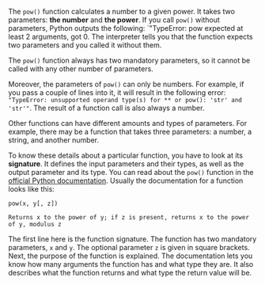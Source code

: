 
The `pow()` function calculates a number to a given power. It takes two parameters: **the number** and **the power**. If you call `pow()` without parameters, Python outputs the following: `"TypeError: pow expected at least 2 arguments, got 0. The interpreter tells you that the function expects two parameters and you called it without them.

The `pow()` function always has two mandatory parameters, so it cannot be called with any other number of parameters.

Moreover, the parameters of `pow()` can only be numbers. For example, if you pass a couple of lines into it, it will result in the following error: `"TypeError: unsupported operand type(s) for ** or pow(): 'str' and 'str'"`. The result of a function call is also always a number.

Other functions can have different amounts and types of parameters. For example, there may be a function that takes three parameters: a number, a string, and another number.

To know these details about a particular function, you have to look at its **signature**. It defines the input parameters and their types, as well as the output parameter and its type. You can read about the `pow()` function in the [official Python documentation](https://docs.python.org/3/library/functions.html?highlight=pow#pow). Usually the documentation for a function looks like this:

```
pow(x, y[, z])

Returns x to the power of y; if z is present, returns x to the power of y, modulus z
```

The first line here is the function signature. The function has two mandatory parameters, `x` and `y`. The optional parameter `z` is given in square brackets. Next, the purpose of the function is explained. The documentation lets you know how many arguments the function has and what type they are. It also describes what the function returns and what type the return value will be.
